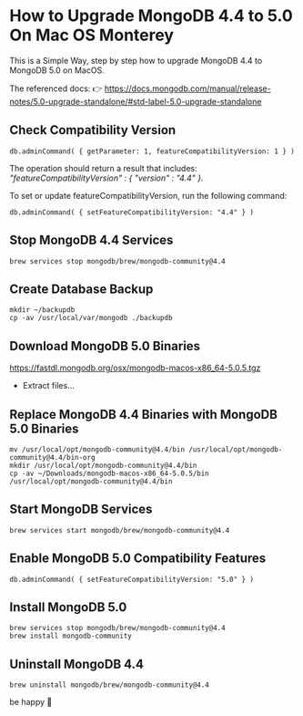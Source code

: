 # How to Upgrade MongoDB 4.4 to 5.0 On Mac OS Monterey
This is a Simple Way, step by step how to upgrade MongoDB 4.4 to MongoDB 5.0 on MacOS.

The referenced docs: 
👉 https://docs.mongodb.com/manual/release-notes/5.0-upgrade-standalone/#std-label-5.0-upgrade-standalone

## Check Compatibility Version

```
db.adminCommand( { getParameter: 1, featureCompatibilityVersion: 1 } )
```

The operation should return a result that includes:\
_"featureCompatibilityVersion" : { "version" : "4.4" }._

To set or update featureCompatibilityVersion, run the following command:

```
db.adminCommand( { setFeatureCompatibilityVersion: "4.4" } )
```

## Stop MongoDB 4.4 Services

```
brew services stop mongodb/brew/mongodb-community@4.4
```

## Create Database Backup

```
mkdir ~/backupdb
cp -av /usr/local/var/mongodb ./backupdb
```

## Download MongoDB 5.0 Binaries

https://fastdl.mongodb.org/osx/mongodb-macos-x86_64-5.0.5.tgz
- Extract files...

## Replace MongoDB 4.4 Binaries with MongoDB 5.0 Binaries

```
mv /usr/local/opt/mongodb-community@4.4/bin /usr/local/opt/mongodb-community@4.4/bin-org
mkdir /usr/local/opt/mongodb-community@4.4/bin
cp -av ~/Downloads/mongodb-macos-x86_64-5.0.5/bin /usr/local/opt/mongodb-community@4.4/bin
```

## Start MongoDB Services

```
brew services start mongodb/brew/mongodb-community@4.4
```

## Enable MongoDB 5.0 Compatibility Features

```
db.adminCommand( { setFeatureCompatibilityVersion: "5.0" } ) 
```

## Install MongoDB 5.0

```
brew services stop mongodb/brew/mongodb-community@4.4
brew install mongodb-community
```

## Uninstall MongoDB 4.4

```brew uninstall mongodb/brew/mongodb-community@4.4```


be happy 🤙






